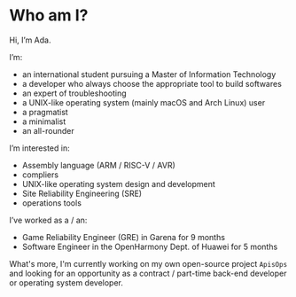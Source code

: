 # Who am I?

Hi, I’m Ada.

I’m:

- an international student pursuing a Master of Information Technology
- a developer who always choose the appropriate tool to build softwares
- an expert of troubleshooting
- a UNIX-like operating system (mainly macOS and Arch Linux) user
- a pragmatist
- a minimalist
- an all-rounder

I’m interested in:

- Assembly language (ARM / RISC-V / AVR)
- compliers
- UNIX-like operating system design and development
- Site Reliability Engineering (SRE)
- operations tools

I’ve worked as a / an:

- Game Reliability Engineer (GRE) in Garena for 9 months
- Software Engineer in the OpenHarmony Dept. of Huawei for 5 months

What's more, I'm currently working on my own open-source project `ApisOps` and looking for an opportunity as a contract / part-time back-end developer or operating system developer.

<!---
classmateada/classmateada is a ✨ special ✨ repository because its `README.md` (this file) appears on your GitHub profile.
You can click the Preview link to take a look at your changes.
--->
